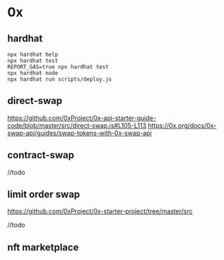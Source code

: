 # 0x

## hardhat 

```shell
npx hardhat help
npx hardhat test
REPORT_GAS=true npx hardhat test
npx hardhat node
npx hardhat run scripts/deploy.js
```
## direct-swap
https://github.com/0xProject/0x-api-starter-guide-code/blob/master/src/direct-swap.js#L105-L113
https://0x.org/docs/0x-swap-api/guides/swap-tokens-with-0x-swap-api
## contract-swap

//todo
## limit order swap 
https://github.com/0xProject/0x-starter-project/tree/master/src


//todo

## nft marketplace
